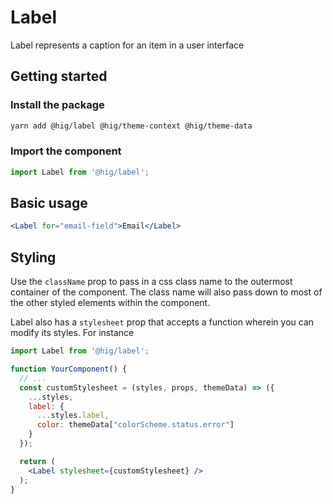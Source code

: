 # Label

Label represents a caption for an item in a user interface

## Getting started

### Install the package

```bash
yarn add @hig/label @hig/theme-context @hig/theme-data
```

### Import the component

```js
import Label from '@hig/label';
```

## Basic usage

```jsx
<Label for="email-field">Email</Label>
```

## Styling

Use the `className` prop to pass in a css class name to the outermost container of the component. The class name will also pass down to most of the other styled elements within the component. 

Label also has a `stylesheet` prop that accepts a function wherein you can modify its styles. For instance

```jsx
import Label from '@hig/label';

function YourComponent() {
  // ...
  const customStylesheet = (styles, props, themeData) => ({
    ...styles,
    label: {
      ...styles.label,
      color: themeData["colorScheme.status.error"]
    }
  });

  return (
    <Label stylesheet={customStylesheet} />
  );
}
```
